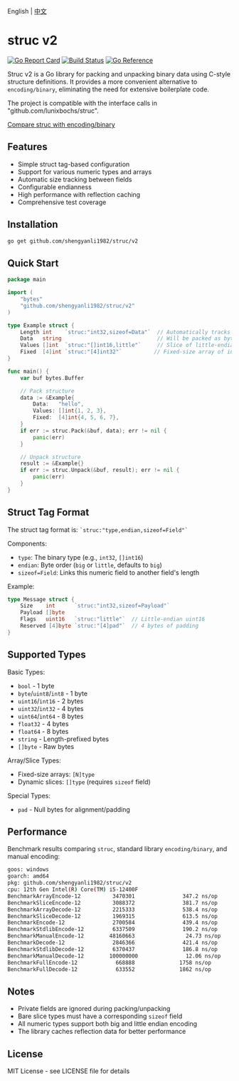 English | [中文](./README_CN.md)

# struc v2

[![Go Report Card](https://goreportcard.com/badge/github.com/shengyanli1982/struc/v2)](https://goreportcard.com/report/github.com/shengyanli1982/struc/v2)
[![Build Status](https://github.com/shengyanli1982/struc/v2/actions/workflows/test.yaml/badge.svg)](https://github.com/shengyanli1982/struc/v2/actions)
[![Go Reference](https://pkg.go.dev/badge/github.com/shengyanli1982/struc/v2.svg)](https://pkg.go.dev/github.com/shengyanli1982/struc/v2)

Struc v2 is a Go library for packing and unpacking binary data using C-style structure definitions. It provides a more convenient alternative to `encoding/binary`, eliminating the need for extensive boilerplate code.

The project is compatible with the interface calls in "github.com/lunixbochs/struc".

[Compare struc with encoding/binary](https://bochs.info/p/cxvm9)

## Features

-   Simple struct tag-based configuration
-   Support for various numeric types and arrays
-   Automatic size tracking between fields
-   Configurable endianness
-   High performance with reflection caching
-   Comprehensive test coverage

## Installation

```bash
go get github.com/shengyanli1982/struc/v2
```

## Quick Start

```go
package main

import (
    "bytes"
    "github.com/shengyanli1982/struc/v2"
)

type Example struct {
    Length int    `struc:"int32,sizeof=Data"`  // Automatically tracks Data length
    Data   string                              // Will be packed as bytes
    Values []int  `struc:"[]int16,little"`     // Slice of little-endian int16
    Fixed  [4]int `struc:"[4]int32"`          // Fixed-size array of int32
}

func main() {
    var buf bytes.Buffer

    // Pack structure
    data := &Example{
        Data:   "hello",
        Values: []int{1, 2, 3},
        Fixed:  [4]int{4, 5, 6, 7},
    }
    if err := struc.Pack(&buf, data); err != nil {
        panic(err)
    }

    // Unpack structure
    result := &Example{}
    if err := struc.Unpack(&buf, result); err != nil {
        panic(err)
    }
}
```

## Struct Tag Format

The struct tag format is: `` `struc:"type,endian,sizeof=Field"` ``

Components:

-   `type`: The binary type (e.g., `int32`, `[]int16`)
-   `endian`: Byte order (`big` or `little`, defaults to `big`)
-   `sizeof=Field`: Links this numeric field to another field's length

Example:

```go
type Message struct {
    Size    int      `struc:"int32,sizeof=Payload"`
    Payload []byte
    Flags   uint16   `struc:"little"`  // Little-endian uint16
    Reserved [4]byte `struc:"[4]pad"`  // 4 bytes of padding
}
```

## Supported Types

Basic Types:

-   `bool` - 1 byte
-   `byte`/`uint8`/`int8` - 1 byte
-   `uint16`/`int16` - 2 bytes
-   `uint32`/`int32` - 4 bytes
-   `uint64`/`int64` - 8 bytes
-   `float32` - 4 bytes
-   `float64` - 8 bytes
-   `string` - Length-prefixed bytes
-   `[]byte` - Raw bytes

Array/Slice Types:

-   Fixed-size arrays: `[N]type`
-   Dynamic slices: `[]type` (requires `sizeof` field)

Special Types:

-   `pad` - Null bytes for alignment/padding

## Performance

Benchmark results comparing `struc`, standard library `encoding/binary`, and manual encoding:

```bash
goos: windows
goarch: amd64
pkg: github.com/shengyanli1982/struc/v2
cpu: 12th Gen Intel(R) Core(TM) i5-12400F
BenchmarkArrayEncode-12          3470301               347.2 ns/op           113 B/op          3 allocs/op
BenchmarkSliceEncode-12          3088372               381.7 ns/op           114 B/op          4 allocs/op
BenchmarkArrayDecode-12          2215333               538.4 ns/op           184 B/op         18 allocs/op
BenchmarkSliceDecode-12          1969315               613.5 ns/op           224 B/op         20 allocs/op
BenchmarkEncode-12               2700584               439.4 ns/op           152 B/op          4 allocs/op
BenchmarkStdlibEncode-12         6337509               190.2 ns/op           136 B/op          3 allocs/op
BenchmarkManualEncode-12        48160663                24.73 ns/op           64 B/op          1 allocs/op
BenchmarkDecode-12               2846366               421.4 ns/op            96 B/op          5 allocs/op
BenchmarkStdlibDecode-12         6370437               186.8 ns/op            80 B/op          3 allocs/op
BenchmarkManualDecode-12        100000000               12.06 ns/op            8 B/op          1 allocs/op
BenchmarkFullEncode-12            668888              1758 ns/op             472 B/op          8 allocs/op
BenchmarkFullDecode-12            633552              1862 ns/op             312 B/op         26 allocs/
```

## Notes

-   Private fields are ignored during packing/unpacking
-   Bare slice types must have a corresponding `sizeof` field
-   All numeric types support both big and little endian encoding
-   The library caches reflection data for better performance

## License

MIT License - see LICENSE file for details
